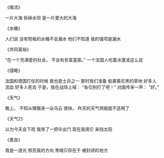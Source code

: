 《暗流》

一片大海
拆掉水坝
是一片更大的大海



《水桶》

人们说
没有短板的水桶不会漏水
他们不知道
我的强项是漏水



《共同富裕》

“在一个充满爱的社会，
不会有贫富差距。”
一个法国人吃着冰激凌这么说



《侵略》

法国和德国打仗的时候
我也是士兵之一
那时我们准备
偷袭慕尼黑的草地
好多人流血
好多人死去
于是，我在战场上喊：
“各位别打了吧！”
对面传来一声：
“好。”



《天气》

晚上，
不知从哪飘来一朵乌云
很快，
昨天的天气预报就不适用了



《天气2》

以为今天会下雨
我带了一把伞出门
现在我用它
来挡太阳



《善良》

我是一道光
照亮我的方向
黑暗只存在于
被封闭的地方